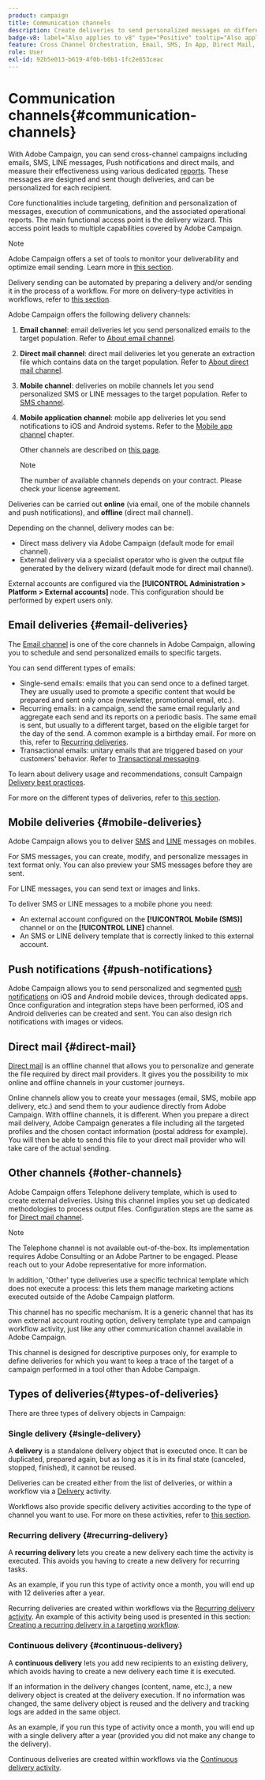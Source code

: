 ```yaml
---
product: campaign
title: Communication channels
description: Create deliveries to send personalized messages on different channels
badge-v8: label="Also applies to v8" type="Positive" tooltip="Also applies to Campaign v8"
feature: Cross Channel Orchestration, Email, SMS, In App, Direct Mail, Push
role: User
exl-id: 92b5e013-b619-4f0b-b0b1-1fc2e653ceac
---
```

# Communication channels{#communication-channels}

With Adobe Campaign, you can send cross-channel campaigns including emails, SMS, LINE messages, Push notifications and direct mails, and measure their effectiveness using various dedicated [reports](../../reporting/using/delivery-reports.md). These messages are designed and sent though deliveries, and can be personalized for each recipient.

Core functionalities include targeting, definition and personalization of messages, execution of communications, and the associated operational reports. The main functional access point is the delivery wizard. This access point leads to multiple capabilities covered by Adobe Campaign.

>[!NOTE]
>
>Adobe Campaign offers a set of tools to monitor your deliverability and optimize email sending. Learn more in [this section](about-deliverability.md).

Delivery sending can be automated by preparing a delivery and/or sending it in the process of a workflow. For more on delivery-type activities in workflows, refer to [this section](../../workflow/using/about-action-activities.md).

Adobe Campaign offers the following delivery channels:

1. **Email channel**: email deliveries let you send personalized emails to the target population. Refer to [About email channel](about-email-channel.md).
1. **Direct mail channel**: direct mail deliveries let you generate an extraction file which contains data on the target population. Refer to [About direct mail channel](about-direct-mail-channel.md).
1. **Mobile channel**: deliveries on mobile channels let you send personalized SMS or LINE messages to the target population. Refer to [SMS channel](sms-channel.md).
1. **Mobile application channel**: mobile app deliveries let you send notifications to iOS and Android systems. Refer to the [Mobile app channel](about-mobile-app-channel.md) chapter.

   Other channels are described on [this page](steps-about-delivery-creation-steps.md#other-channels).

   >[!NOTE]
   >
   >The number of available channels depends on your contract. Please check your license agreement.

Deliveries can be carried out **online** (via email, one of the mobile channels and push notifications), and **offline** (direct mail channel).

Depending on the channel, delivery modes can be:

* Direct mass delivery via Adobe Campaign (default mode for email channel).
* External delivery via a specialist operator who is given the output file generated by the delivery wizard (default mode for direct mail channel).

External accounts are configured via the **[!UICONTROL Administration > Platform > External accounts]** node. This configuration should be performed by expert users only.

## Email deliveries {#email-deliveries}

The [Email channel](about-email-channel.md) is one of the core channels in Adobe Campaign, allowing you to schedule and send personalized emails to specific targets.

You can send different types of emails:

* Single-send emails: emails that you can send once to a defined target. They are usually used to promote a specific content that would be prepared and sent only once (newsletter, promotional email, etc.).
* Recurring emails: in a campaign, send the same email regularly and aggregate each send and its reports on a periodic basis. The same email is sent, but usually to a different target, based on the eligible target for the day of the send. A common example is a birthday email. For more on this, refer to [Recurring deliveries](../../workflow/using/recurring-delivery.md).
* Transactional emails: unitary emails that are triggered based on your customers' behavior. Refer to [Transactional messaging](../../message-center/using/about-transactional-messaging.md).

To learn about delivery usage and recommendations, consult Campaign [Delivery best practices](delivery-best-practices.md).

For more on the different types of deliveries, refer to [this section](#types-of-deliveries).

## Mobile deliveries {#mobile-deliveries}

Adobe Campaign allows you to deliver [SMS](sms-channel.md) and [LINE](line-channel.md) messages on mobiles.

For SMS messages, you can create, modify, and personalize messages in text format only. You can also preview your SMS messages before they are sent.

For LINE messages, you can send text or images and links.

To deliver SMS or LINE messages to a mobile phone you need:

* An external account configured on the **[!UICONTROL Mobile (SMS)]** channel or on the **[!UICONTROL LINE]** channel. 
* An SMS or LINE delivery template that is correctly linked to this external account.

## Push notifications {#push-notifications}

Adobe Campaign allows you to send personalized and segmented [push notifications](about-mobile-app-channel.md) on iOS and Android mobile devices, through dedicated apps. Once configuration and integration steps have been performed, iOS and Android deliveries can be created and sent. You can also design rich notifications with images or videos.

## Direct mail {#direct-mail}

[Direct mail](about-direct-mail-channel.md) is an offline channel that allows you to personalize and generate the file required by direct mail providers. It gives you the possibility to mix online and offline channels in your customer journeys.

Online channels allow you to create your messages (email, SMS, mobile app delivery, etc.) and send them to your audience directly from Adobe Campaign. With offline channels, it is different. When you prepare a direct mail delivery, Adobe Campaign generates a file including all the targeted profiles and the chosen contact information (postal address for example). You will then be able to send this file to your direct mail provider who will take care of the actual sending.

## Other channels {#other-channels}

Adobe Campaign offers Telephone delivery template, which is used to create external deliveries. Using this channel implies you set up dedicated methodologies to process output files. Configuration steps are the same as for [Direct mail channel](about-direct-mail-channel.md).

>[!NOTE]
>
>The Telephone channel is not available out-of-the-box. Its implementation requires Adobe Consulting or an Adobe Partner to be engaged. Please reach out to your Adobe representative for more information.

In addition, 'Other' type deliveries use a specific technical template which does not execute a process: this lets them manage marketing actions executed outside of the Adobe Campaign platform.

This channel has no specific mechanism. It is a generic channel that has its own external account routing option, delivery template type and campaign workflow activity, just like any other communication channel available in Adobe Campaign.

This channel is designed for descriptive purposes only, for example to define deliveries for which you want to keep a trace of the target of a campaign performed in a tool other than Adobe Campaign.

## Types of deliveries{#types-of-deliveries}

There are three types of delivery objects in Campaign:

### Single delivery {#single-delivery}

A **delivery** is a standalone delivery object that is executed once. It can be duplicated, prepared again, but as long as it is in its final state (canceled, stopped, finished), it cannot be reused.

Deliveries can be created either from the list of deliveries, or within a workflow via a [Delivery](../../workflow/using/delivery.md) activity.

Workflows also provide specific delivery activities according to the type of channel you want to use. For more on these activities, refer to [this section](../../workflow/using/cross-channel-deliveries.md).

### Recurring delivery {#recurring-delivery}

A **recurring delivery** lets you create a new delivery each time the activity is executed. This avoids you having to create a new delivery for recurring tasks.

As an example, if you run this type of activity once a month, you will end up with 12 deliveries after a year.

Recurring deliveries are created within workflows via the [Recurring delivery activity](../../workflow/using/recurring-delivery.md). An example of this activity being used is presented in this section: [Creating a recurring delivery in a targeting workflow](../../workflow/using/sending-a-birthday-email.md#creating-a-recurring-delivery-in-a-targeting-workflow).

### Continuous delivery {#continuous-delivery}

A **continuous delivery** lets you add new recipients to an existing delivery, which avoids having to create a new delivery each time it is executed.

If an information in the delivery changes (content, name, etc.), a new delivery object is created at the delivery execution. If no information was changed, the same delivery object is reused and the delivery and tracking logs are added in the same object.

As an example, if you run this type of activity once a month, you will end up with a single delivery after a year (provided you did not make any change to the delivery).

Continuous deliveries are created within workflows via the [Continuous delivery activity](../../workflow/using/continuous-delivery.md).
